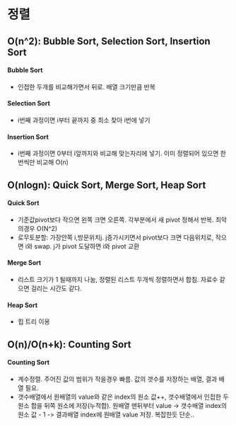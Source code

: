 # 정렬

## O(n^2): Bubble Sort, Selection Sort, Insertion Sort
#### Bubble Sort 
- 인접한 두개를 비교해가면서 뒤로. 배열 크기만큼 반복
#### Selection Sort
- i번째 과정이면 i부터 끝까지 중 최소 찾아 i번에 넣기
#### Insertion Sort
- i번째 과정이면 0부터 i앞까지와 비교해 맞는자리에 넣기. 이미 정렬되어 있으면 한번씩만 비교해 O(n)
 
## O(nlogn): Quick Sort, Merge Sort, Heap Sort
#### Quick Sort
- 기준값pivot보다 작으면 왼쪽 크면 오른쪽. 각부분에서 새 pivot 정해서 반복. 최악의경우 O(N^2)
- 로무토분할: 가장안쪽 i,방문위치j. j증가시키면서 pivot보다 크면 다음위치로, 작으면 i와 swap. j가 pivot 도달하면 i와 pivot 교환
#### Merge Sort
- 리스트 크기가 1 될때까지 나눔, 정렬된 리스트 두개씩 정렬하면서 합침. 자료수 같으면 걸리는 시간도 같다.
#### Heap Sort
- 힙 트리 이용

## O(n)/O(n+k): Counting Sort
#### Counting Sort
- 계수정렬. 주어진 값의 범위가 작을경우 빠름. 값의 갯수를 저장하는 배열, 결과 배열 필요. 
- 갯수배열에서 원배열의 value와 같은 index의 원소 값++, 갯수배열에서 인접한 두원소 합을 뒤쪽 원소에 저장(누적합). 원배열 맨뒤부터 value -> 갯수배열 index의 원소 값 - 1 -> 결과배열 index에 원배열 value 저장. 복잡한듯 단순..

